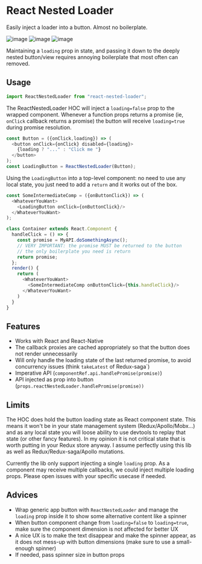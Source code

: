 React Nested Loader
==========================

Easily inject a loader into a button. Almost no boilerplate.

![image](https://user-images.githubusercontent.com/749374/35110949-5457c7fe-fc7a-11e7-8fc9-c0e0687b01f6.png)
![image](https://user-images.githubusercontent.com/749374/35107228-b2abbf4a-fc70-11e7-87a5-93528c8797b8.png)
![image](https://user-images.githubusercontent.com/749374/35104923-9c57f12e-fc6a-11e7-86ef-aa3a11724dd4.png)

Maintaining a `loading` prop in state, and passing it down to the deeply nested button/view requires annoying boilerplate that most often can removed.

## Usage

```javascript
import ReactNestedLoader from "react-nested-loader";
```

The ReactNestedLoader HOC will inject a `loading=false` prop to the wrapped component.
Whenever a function props returns a promise (ie, `onClick` callback returns a promise) the button will receive `loading=true` during promise resolution.

```javascript
const Button = ({onClick,loading}) => (
  <button onClick={onClick} disabled={loading}>
    {loading ? "..." : "Click me "}
  </button>
);
const LoadingButton = ReactNestedLoader(Button);
```



Using the `LoadingButton` into a top-level component: no need to use any local state, you just need to add a `return` and it works out of the box.



```javascript
const SomeIntermediateComp = ({onButtonClick}) => (
  <WhateverYouWant>
    <LoadingButton onClick={onButtonClick}/>
  </WhateverYouWant>
);

class Container extends React.Component {
  handleClick = () => {
    const promise = MyAPI.doSomethingAsync();
    // VERY IMPORTANT: the promise MUST be returned to the button
    // the only boilerplate you need is return
    return promise;
  };
  render() {
    return (
      <WhateverYouWant>
        <SomeIntermediateComp onButtonClick={this.handleClick}/>
      </WhateverYouWant>
    )
  }
}
```


## Features

- Works with React and React-Native
- The callback proxies are cached appropriately so that the button does not render unnecessarily
- Will only handle the loading state of the last returned promise, to avoid concurrency issues (think `takeLatest` of Redux-saga`)
- Imperative API (`componentRef.api.handlePromise(promise)`)
- API injected as prop into button (`props.reactNestedLoader.handlePromise(promise))`

## Limits

The HOC does hold the button loading state as React component state. This means it won't be in your state management system (Redux/Apollo/Mobx...) and as any local state you will loose ability to use devtools to replay that state (or other fancy features). In my opinion it is not critical state that is worth putting in your Redux store anyway. I assume perfectly using this lib as well as Redux/Redux-saga/Apollo mutations.

Currently the lib only support injecting a single `loading` prop. As a component may receive multiple callbacks, we could inject multiple loading props. Please open issues with your specific usecase if needed.


## Advices

- Wrap generic app button with `ReactNestedLoader` and manage the `loading` prop inside it to show some alternative content like a spinner
- When button component change from `loading=false` to `loading=true`, make sure the component dimension is not affected for better UX
- A nice UX is to make the text disappear and make the spinner appear, as it does not mess-up with button dimensions (make sure to use a small-enough spinner)
- If needed, pass spinner size in button props

